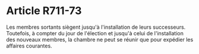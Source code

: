 # Article R711-73

Les membres sortants siègent jusqu'à l'installation de leurs successeurs.   Toutefois, à compter du jour de l'élection et jusqu'à celui de l'installation des nouveaux membres, la chambre ne peut se réunir que pour expédier les affaires courantes.